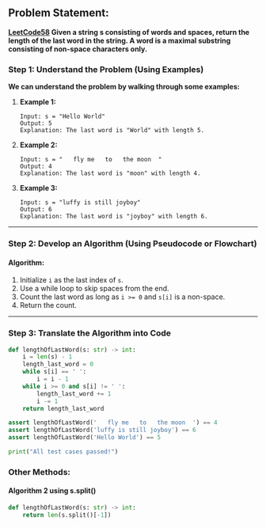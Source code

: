 ## Problem Statement:
**[LeetCode58](https://leetcode.com/problems/length-of-last-word/) Given a string s consisting of words and spaces, return the length of the last word in the string. A word is a maximal substring consisting of non-space characters only.**


### Step 1: Understand the Problem (Using Examples)
**We can understand the problem by walking through some examples:**

1. **Example 1:**
   ```plaintext
   Input: s = "Hello World"
   Output: 5
   Explanation: The last word is "World" with length 5.
   ```

2. **Example 2:**
   ```plaintext
   Input: s = "   fly me   to   the moon  "
   Output: 4
   Explanation: The last word is "moon" with length 4.
   ```

3. **Example 3:**
   ```plaintext
   Input: s = "luffy is still joyboy"
   Output: 6
   Explanation: The last word is "joyboy" with length 6.
   ```

---

### Step 2: Develop an Algorithm (Using Pseudocode or Flowchart)

#### Algorithm:
1. Initialize `i` as the last index of `s`.
2. Use a while loop to skip spaces from the end.
3. Count the last word as long as `i >= 0` and `s[i]` is a non-space.
4. Return the count.

---

### Step 3: Translate the Algorithm into Code
```python
def lengthOfLastWord(s: str) -> int:
    i = len(s) - 1
    length_last_word = 0
    while s[i] == ' ':
        i = i - 1
    while i >= 0 and s[i] != ' ':
        length_last_word += 1
        i -= 1
    return length_last_word

assert lengthOfLastWord('   fly me   to   the moon  ') == 4
assert lengthOfLastWord('luffy is still joyboy') == 6
assert lengthOfLastWord('Hello World') == 5

print("All test cases passed!")
```

### Other Methods: 
#### Algorithm 2 using s.split()
```python
def lengthOfLastWord(s: str) -> int:
    return len(s.split()[-1])
```
